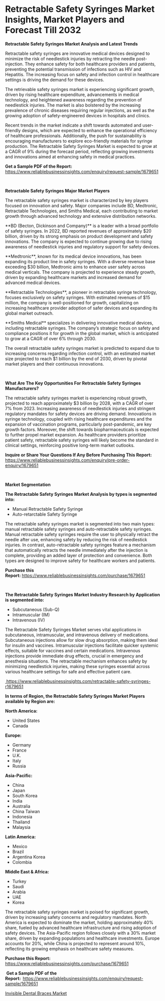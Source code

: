 <p><h1>Retractable Safety Syringes Market Insights, Market Players and Forecast Till 2032</h1></p><p><strong>Retractable Safety Syringes Market Analysis and Latest Trends</strong></p>
<p><p>Retractable safety syringes are innovative medical devices designed to minimize the risk of needlestick injuries by retracting the needle post-injection. They enhance safety for both healthcare providers and patients, preventing the potential transmission of infections such as HIV and Hepatitis. The increasing focus on safety and infection control in healthcare settings is driving the demand for these devices.</p><p>The retrievable safety syringes market is experiencing significant growth, driven by rising healthcare expenditure, advancements in medical technology, and heightened awareness regarding the prevention of needlestick injuries. The market is also bolstered by the increasing prevalence of chronic diseases requiring regular injections, as well as the growing adoption of safety-engineered devices in hospitals and clinics.</p><p>Recent trends in the market indicate a shift towards automated and user-friendly designs, which are expected to enhance the operational efficiency of healthcare professionals. Additionally, the push for sustainability is encouraging manufacturers to explore eco-friendly materials for syringe production. The Retractable Safety Syringes Market is expected to grow at a CAGR of 9% during the forecast period, reflecting growing investments and innovations aimed at enhancing safety in medical practices.</p></p>
<p><strong>Get a Sample PDF of the Report:&nbsp;</strong> <a href="https://www.reliablebusinessinsights.com/enquiry/request-sample/1679651?utm_campaign=3012&utm_medium=2&utm_source=Github&utm_content=ia&utm_term=03032025&utm_id=retractable-safety-syringes">https://www.reliablebusinessinsights.com/enquiry/request-sample/1679651</a></p>
<p>&nbsp;</p>
<p><strong>Retractable Safety Syringes Major Market Players</strong></p>
<p><p>The retractable safety syringes market is characterized by key players focused on innovation and safety. Major companies include BD, Medtronic, Retractable Technologies, and Smiths Medical, each contributing to market growth through advanced technology and extensive distribution networks.</p><p>**BD (Becton, Dickinson and Company)** is a leader with a broad portfolio of safety syringes. In 2022, BD reported revenues of approximately $20 billion, driven by its strong emphasis on product development and safety innovations. The company is expected to continue growing due to rising awareness of needlestick injuries and regulatory support for safety devices.</p><p>**Medtronic**, known for its medical device innovations, has been expanding its product line in safety syringes. With a diverse revenue base exceeding $30 billion, Medtronic aims to enhance user safety across medical verticals. The company is projected to experience steady growth, driven by expanding healthcare markets and increased demand for advanced medical devices.</p><p>**Retractable Technologies**, a pioneer in retractable syringe technology, focuses exclusively on safety syringes. With estimated revenues of $15 million, the company is well-positioned for growth, capitalizing on increasing healthcare provider adoption of safer devices and expanding its global market outreach.</p><p>**Smiths Medical** specializes in delivering innovative medical devices, including retractable syringes. The company’s strategic focus on safety and compliance positions it for growth in the global market, which is anticipated to grow at a CAGR of over 6% through 2030.</p><p>The overall retractable safety syringes market is predicted to expand due to increasing concerns regarding infection control, with an estimated market size projected to reach $1 billion by the end of 2030, driven by pivotal market players and their continuous innovations.</p></p>
<p>&nbsp;</p>
<p><strong>What Are The Key Opportunities For Retractable Safety Syringes Manufacturers?</strong></p>
<p><p>The retractable safety syringes market is experiencing robust growth, projected to reach approximately $3 billion by 2028, with a CAGR of over 7% from 2023. Increasing awareness of needlestick injuries and stringent regulatory mandates for safety devices are driving demand. Innovations in syringe technology, coupled with rising healthcare expenditures and the expansion of vaccination programs, particularly post-pandemic, are key growth factors. Moreover, the shift towards biopharmaceuticals is expected to further propel market expansion. As healthcare providers prioritize patient safety, retractable safety syringes will likely become the standard in clinical settings, reinforcing positive long-term market outlooks.</p></p>
<p><strong>Inquire or Share Your Questions If Any Before Purchasing This Report:</strong> <a href="https://www.reliablebusinessinsights.com/enquiry/pre-order-enquiry/1679651?utm_campaign=3012&utm_medium=2&utm_source=Github&utm_content=ia&utm_term=03032025&utm_id=retractable-safety-syringes">https://www.reliablebusinessinsights.com/enquiry/pre-order-enquiry/1679651</a></p>
<p>&nbsp;</p>
<p><strong>Market Segmentation</strong></p>
<p><strong>The Retractable Safety Syringes Market Analysis by types is segmented into:</strong></p>
<p><ul><li>Manual Retractable Safety Syringe</li><li>Auto-retarctable Safety Syringe</li></ul></p>
<p><p>The retractable safety syringes market is segmented into two main types: manual retractable safety syringes and auto-retractable safety syringes. Manual retractable safety syringes require the user to physically retract the needle after use, enhancing safety by reducing the risk of needlestick injuries. In contrast, auto-retractable safety syringes feature a mechanism that automatically retracts the needle immediately after the injection is complete, providing an added layer of protection and convenience. Both types are designed to improve safety for healthcare workers and patients.</p></p>
<p><strong>Purchase this Report:&nbsp;</strong><a href="https://www.reliablebusinessinsights.com/purchase/1679651?utm_campaign=3012&utm_medium=2&utm_source=Github&utm_content=ia&utm_term=03032025&utm_id=retractable-safety-syringes">https://www.reliablebusinessinsights.com/purchase/1679651</a></p>
<p>&nbsp;</p>
<p><strong>The Retractable Safety Syringes Market Industry Research by Application is segmented into:</strong></p>
<p><ul><li>Subcutaneous (Sub-Q)</li><li>Intramuscular (IM)</li><li>Intravenous (IV)</li></ul></p>
<p><p>The Retractable Safety Syringes Market serves vital applications in subcutaneous, intramuscular, and intravenous delivery of medications. Subcutaneous injections allow for slow drug absorption, making them ideal for insulin and vaccines. Intramuscular injections facilitate quicker systemic effects, suitable for vaccines and certain medications. Intravenous injections provide immediate drug effects, crucial in emergency and anesthesia situations. The retractable mechanism enhances safety by minimizing needlestick injuries, making these syringes essential across various healthcare settings for safe and effective patient care.</p></p>
<p><a href="https://www.reliablebusinessinsights.com/retractable-safety-syringes-r1679651?utm_campaign=3012&utm_medium=2&utm_source=Github&utm_content=ia&utm_term=03032025&utm_id=retractable-safety-syringes">&nbsp;https://www.reliablebusinessinsights.com/retractable-safety-syringes-r1679651</a></p>
<p><strong>In terms of Region, the Retractable Safety Syringes Market Players available by Region are:</strong></p>
<p>
    <p> <strong> North America: </strong>
        <ul>
            <li>United States</li>
            <li>Canada</li>
        </ul>
        </p> 
    <p> <strong> Europe: </strong>
        <ul>
            <li>Germany</li>
            <li>France</li>
            <li>U.K.</li>
            <li>Italy</li>
            <li>Russia</li>
        </ul>
        </p> 
    <p> <strong> Asia-Pacific: </strong>
        <ul>
            <li>China</li>
            <li>Japan</li>
            <li>South Korea</li>
            <li>India</li>
            <li>Australia</li>
            <li>China Taiwan</li>
            <li>Indonesia</li>
            <li>Thailand</li>
            <li>Malaysia</li>
        </ul>
        </p> 
    <p> <strong> Latin America: </strong>
        <ul>
            <li>Mexico</li>
            <li>Brazil</li>
            <li>Argentina Korea</li>
            <li>Colombia</li>
        </ul>
        </p> 
    <p> <strong> Middle East & Africa: </strong>
        <ul>
            <li>Turkey</li>
            <li>Saudi</li>
            <li>Arabia</li>
            <li>UAE</li>
            <li>Korea</li>
        </ul>
    </p>
    </p>
<p><p>The retractable safety syringes market is poised for significant growth, driven by increasing safety concerns and regulatory mandates. North America is expected to dominate the market, holding approximately 40% share, fueled by advanced healthcare infrastructure and rising adoption of safety devices. The Asia-Pacific region follows closely with a 30% market share, driven by expanding populations and healthcare investments. Europe accounts for 20%, while China is projected to represent around 10%, reflecting its growing emphasis on healthcare safety measures.</p></p>
<p><strong>Purchase this Report: </strong><a href="https://www.reliablebusinessinsights.com/purchase/1679651?utm_campaign=3012&utm_medium=2&utm_source=Github&utm_content=ia&utm_term=03032025&utm_id=retractable-safety-syringes">https://www.reliablebusinessinsights.com/purchase/1679651</a></p>
<p>&nbsp;<strong>Get a Sample PDF of the Report:&nbsp;&nbsp;</strong><a href="https://www.reliablebusinessinsights.com/enquiry/request-sample/1679651?utm_campaign=3012&utm_medium=2&utm_source=Github&utm_content=ia&utm_term=03032025&utm_id=retractable-safety-syringes">https://www.reliablebusinessinsights.com/enquiry/request-sample/1679651</a></p>
<p><strong></strong></p>
<p><p><a href="https://github.com/genayziben/Market-Research-Report-List-1/blob/main/invisible-dental-braces-market.md?utm_campaign=3012&utm_medium=2&utm_source=Github&utm_content=ia&utm_term=03032025&utm_id=retractable-safety-syringes">Invisible Dental Braces Market</a></p></p>